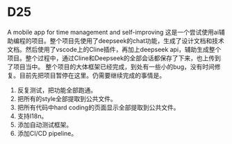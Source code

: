 # D25
A mobile app for time management and self-improving
这是一个尝试使用ai辅助编程的项目。整个项目先使用了deepseek的chat功能，生成了设计文档和技术文档。然后使用了vscode上的Cline插件，再加上deepseek api，辅助生成整个项目。整个过程中，通过Cline和Deepseek的全部会话都保存了下来，也上传到了项目当中。
整个项目的大体框架已经完成，到处有一些小的bug，没有时间修复。目前先把项目暂停在这里。仍需要继续完成的事情是。
1. 反复测试，把功能全部跑通。
2. 把所有的style全部提取到公共文件。
3. 把所有代码中hard coding的页面显示全部提取到公共文件。
4. 支持I18n。
5. 添加自动测试框架。
6. 添加CI/CD pipeline。


